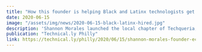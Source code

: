 ```yaml
---
title: "How this founder is helping Black and Latinx technologists get hired"
date: 2020-06-15
image: "/assets/img/news/2020-06-15-black-latinx-hired.jpg"
description: 'Shannon Morales launched the local chapter of Techqueria, as well as the new "Philly Hires Black" pledge through her diversity-focused startup, Echo Me Forward, to support underrepresented communities of color.'
publication: "Technical.ly Philly"
link: https://technical.ly/philly/2020/06/15/shannon-morales-founder-echo-me-forward-philly-hires-black-techqueria/
---
```

